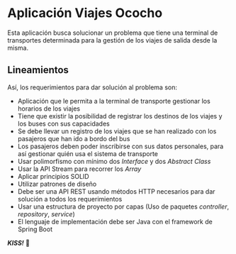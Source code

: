 # Aplicación Viajes Ococho
Esta aplicación busca solucionar un problema que tiene una terminal de transportes determinada para la gestión de los 
viajes de salida desde la misma. 
## Lineamientos
Así, los requerimientos para dar solución al problema son:
- Aplicación que le permita a la terminal de transporte gestionar los horarios de los viajes
- Tiene que existir la posibilidad de registrar los destinos de los viajes y los buses con sus capacidades
- Se debe llevar un registro de los viajes que se han realizado con los pasajeros que han ido a bordo del bus
- Los pasajeros deben poder inscribirse con sus datos personales, para así gestionar quién usa el sistema de transporte
- Usar polimorfismo con mínimo dos *Interface* y dos *Abstract Class*
- Usar la API Stream para recorrer los *Array*
- Aplicar principios SOLID
- Utilizar patrones de diseño
- Debe ser una API REST usando métodos HTTP necesarios para dar solución a todos los requerimientos
- Usar una estructura de proyecto por capas (Uso de paquetes *controller*, *repository*, *service*)
- El lenguaje de implementación debe ser Java con el framework de Spring Boot

***KISS!*** :kiss: